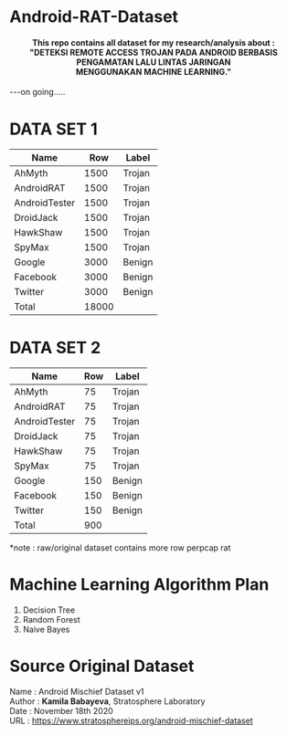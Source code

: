 # Android-RAT-Dataset
<h4 align="center">This repo contains all dataset for my research/analysis about : <br>
"DETEKSI REMOTE ACCESS TROJAN PADA ANDROID BERBASIS PENGAMATAN LALU LINTAS JARINGAN <br> MENGGUNAKAN MACHINE LEARNING." </h4>

---on going.....

# DATA SET 1
| Name | Row | Label |
| ---------- | ---------- | ---------- |
| AhMyth | 1500 | Trojan |
| AndroidRAT | 1500 | Trojan |
| AndroidTester | 1500 | Trojan |
| DroidJack | 1500 | Trojan |
| HawkShaw | 1500 | Trojan |
| SpyMax | 1500 | Trojan |
| Google | 3000 | Benign |
| Facebook | 3000 | Benign |
| Twitter | 3000 | Benign |
| Total | 18000 |  |


# DATA SET 2
| Name | Row | Label |
| ---------- | ---------- | ---------- |
| AhMyth | 75 | Trojan |
| AndroidRAT | 75 | Trojan |
| AndroidTester | 75 | Trojan |
| DroidJack | 75 | Trojan |
| HawkShaw | 75 | Trojan |
| SpyMax | 75 | Trojan |
| Google | 150 | Benign |
| Facebook | 150 | Benign |
| Twitter | 150 | Benign |
| Total | 900 |  |

*note : raw/original dataset contains more row perpcap rat

# Machine Learning Algorithm Plan
1. Decision Tree
2. Random Forest
3. Naive Bayes

# Source Original Dataset
Name : Android Mischief Dataset v1<br>
Author : <b>Kamila Babayeva</b>, Stratosphere Laboratory<br>
Date : November 18th 2020<br>
URL : https://www.stratosphereips.org/android-mischief-dataset

